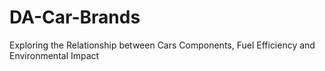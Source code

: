 # DA-Car-Brands
Exploring the Relationship between Cars Components, Fuel Efficiency and Environmental Impact
